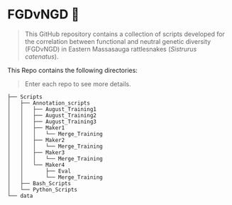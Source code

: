# FGDvNGD 🐍
> This GitHub repository contains a collection of scripts developed for the correlation between functional and neutral genetic diversity (FGDvNGD) in Eastern Massasauga rattlesnakes (_Sistrurus catenatus_).

This Repo contains the following directories:
> Enter each repo to see more details.
```
├── Scripts
│   ├── Annotation_scripts
│   │   ├── August_Training1
│   │   ├── August_Training2
│   │   ├── August_Training3
│   │   ├── Maker1
│   │   │   └── Merge_Training
│   │   ├── Maker2
│   │   │   └── Merge_Training
│   │   ├── Maker3
│   │   │   └── Merge_Training
│   │   └── Maker4
│   │       ├── Eval
│   │       └── Merge_Training
│   ├── Bash_Scripts
│   └── Python_Scripts
└── data
```